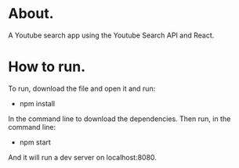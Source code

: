 # About.

A Youtube search app using the Youtube Search API and React.

# How to run.

To run, download the file and open it and run:

* npm install

In the command line to download the dependencies. Then run, in the command line:

* npm start

And it will run a dev server on localhost:8080.
